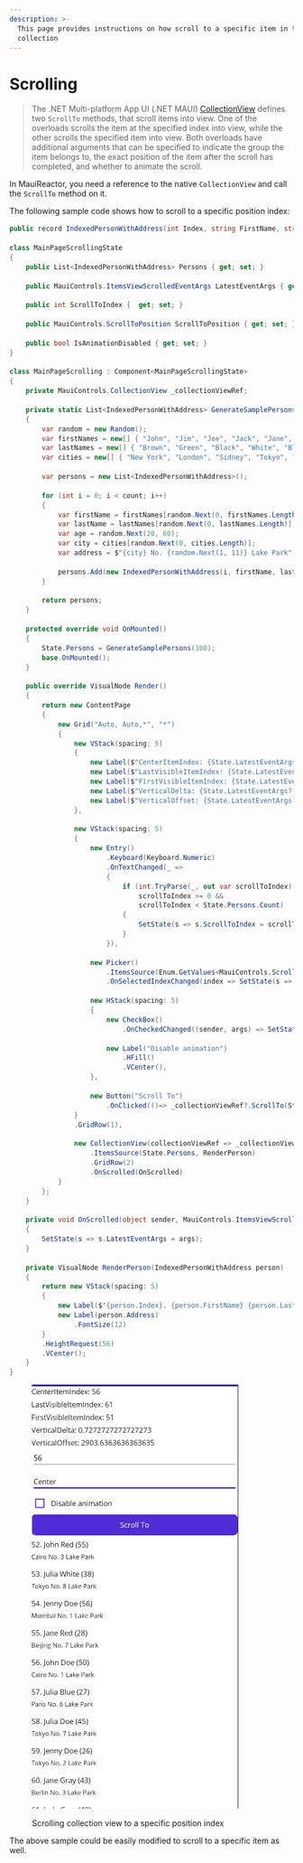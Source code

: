 ```yaml
---
description: >-
  This page provides instructions on how scroll to a specific item in the
  collection
---
```


# Scrolling

> The .NET Multi-platform App UI (.NET MAUI) [CollectionView](https://learn.microsoft.com/en-us/dotnet/api/microsoft.maui.controls.collectionview) defines two `ScrollTo` methods, that scroll items into view. One of the overloads scrolls the item at the specified index into view, while the other scrolls the specified item into view. Both overloads have additional arguments that can be specified to indicate the group the item belongs to, the exact position of the item after the scroll has completed, and whether to animate the scroll.

In MauiReactor, you need a reference to the native `CollectionView` and call the `ScrollTo` method on it.

The following sample code shows how to scroll to a specific position index:

```csharp
public record IndexedPersonWithAddress(int Index, string FirstName, string LastName, int Age, string Address);

class MainPageScrollingState
{
    public List<IndexedPersonWithAddress> Persons { get; set; }

    public MauiControls.ItemsViewScrolledEventArgs LatestEventArgs { get; set; }

    public int ScrollToIndex {  get; set; }

    public MauiControls.ScrollToPosition ScrollToPosition { get; set; }

    public bool IsAnimationDisabled { get; set; }
}

class MainPageScrolling : Component<MainPageScrollingState>
{
    private MauiControls.CollectionView _collectionViewRef;

    private static List<IndexedPersonWithAddress> GenerateSamplePersons(int count)
    {
        var random = new Random();
        var firstNames = new[] { "John", "Jim", "Joe", "Jack", "Jane", "Jill", "Jerry", "Jude", "Julia", "Jenny" };
        var lastNames = new[] { "Brown", "Green", "Black", "White", "Blue", "Red", "Gray", "Smith", "Doe", "Jones" };
        var cities = new[] { "New York", "London", "Sidney", "Tokyo", "Paris", "Berlin", "Mumbai", "Beijing", "Cairo", "Rio" };

        var persons = new List<IndexedPersonWithAddress>();

        for (int i = 0; i < count; i++)
        {
            var firstName = firstNames[random.Next(0, firstNames.Length)];
            var lastName = lastNames[random.Next(0, lastNames.Length)];
            var age = random.Next(20, 60);
            var city = cities[random.Next(0, cities.Length)];
            var address = $"{city} No. {random.Next(1, 11)} Lake Park";

            persons.Add(new IndexedPersonWithAddress(i, firstName, lastName, age, address));
        }

        return persons;
    }

    protected override void OnMounted()
    {
        State.Persons = GenerateSamplePersons(100);
        base.OnMounted();
    }

    public override VisualNode Render()
    {
        return new ContentPage
        {
            new Grid("Auto, Auto,*", "*")
            {
                new VStack(spacing: 5)
                {
                    new Label($"CenterItemIndex: {State.LatestEventArgs?.CenterItemIndex}"),
                    new Label($"LastVisibleItemIndex: {State.LatestEventArgs?.LastVisibleItemIndex}"),
                    new Label($"FirstVisibleItemIndex: {State.LatestEventArgs?.FirstVisibleItemIndex}"),
                    new Label($"VerticalDelta: {State.LatestEventArgs?.VerticalDelta}"),
                    new Label($"VerticalOffset: {State.LatestEventArgs?.VerticalOffset}"),
                },

                new VStack(spacing: 5)
                {
                    new Entry()
                        .Keyboard(Keyboard.Numeric)
                        .OnTextChanged(_ =>
                        {
                            if (int.TryParse(_, out var scrollToIndex) &&
                                scrollToIndex >= 0 &&
                                scrollToIndex < State.Persons.Count)
                            {
                                SetState(s => s.ScrollToIndex = scrollToIndex);
                            }
                        }),

                    new Picker()
                        .ItemsSource(Enum.GetValues<MauiControls.ScrollToPosition>().Select(_=>_.ToString()).ToArray())
                        .OnSelectedIndexChanged(index => SetState(s => s.ScrollToPosition = (MauiControls.ScrollToPosition)index)),                        

                    new HStack(spacing: 5)
                    {
                        new CheckBox()
                            .OnCheckedChanged((sender, args) => SetState(s => s.IsAnimationDisabled = args.Value)),

                        new Label("Disable animation")
                            .HFill()
                            .VCenter(),
                    },

                    new Button("Scroll To")
                        .OnClicked(()=> _collectionViewRef?.ScrollTo(State.ScrollToIndex, position: State.ScrollToPosition, animate: !State.IsAnimationDisabled))
                }
                .GridRow(1),

                new CollectionView(collectionViewRef => _collectionViewRef = collectionViewRef)
                    .ItemsSource(State.Persons, RenderPerson)
                    .GridRow(2)
                    .OnScrolled(OnScrolled)
            }
        };
    }

    private void OnScrolled(object sender, MauiControls.ItemsViewScrolledEventArgs args)
    {
        SetState(s => s.LatestEventArgs = args);
    }

    private VisualNode RenderPerson(IndexedPersonWithAddress person)
    {
        return new VStack(spacing: 5)
        {
            new Label($"{person.Index}. {person.FirstName} {person.LastName} ({person.Age})"),
            new Label(person.Address)
                .FontSize(12)
        }
        .HeightRequest(56)
        .VCenter();
    }
}

```

<figure><img src="../../../.gitbook/assets/image (1) (1).png" alt=""><figcaption><p>Scrolling collection view to a specific position index</p></figcaption></figure>

The above sample could be easily modified to scroll to a specific item as well.
